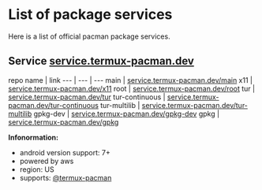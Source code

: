 # List of package services
Here is a list of official pacman package services.

## Service [service.termux-pacman.dev](https://service.termux-pacman.dev/)

repo name | link
--- | --- | ---
main | [service.termux-pacman.dev/main](https://service.termux-pacman.dev/main)
x11 | [service.termux-pacman.dev/x11](https://service.termux-pacman.dev/x11)
root | [service.termux-pacman.dev/root](https://service.termux-pacman.dev/root)
tur | [service.termux-pacman.dev/tur](https://service.termux-pacman.dev/tur)
tur-continuous | [service.termux-pacman.dev/tur-continuous](https://service.termux-pacman.dev/tur-continuous)
tur-multilib | [service.termux-pacman.dev/tur-multilib](https://service.termux-pacman.dev/tur-multilib)
gpkg-dev | [service.termux-pacman.dev/gpkg-dev](https://service.termux-pacman.dev/gpkg-dev)
gpkg | [service.termux-pacman.dev/gpkg](https://service.termux-pacman.dev/gpkg)

**Infonormation:**
- android version support: 7+
- powered by aws
- region: US
- supports: [@termux-pacman](https://github.com/termux-pacman)
